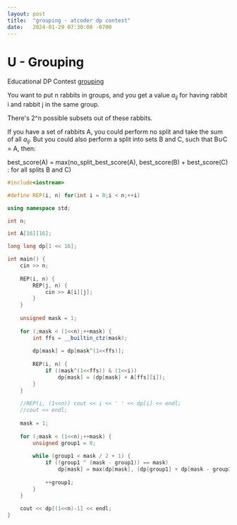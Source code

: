 ```yaml
---
layout: post
title:  "grouping - atcoder dp contest"
date:   2024-01-29 07:30:00 -0700
---
```

# U - Grouping
Educational DP Contest
[grouping](https://atcoder.jp/contests/dp/tasks/dp_u)

You want to put n rabbits in groups, and you get a value $a_{ij}$ for having rabbit i and rabbit j in the same group.

There's 2^n possible subsets out of these rabbits.

If you have a set of rabbits A, you could perform no split and take the sum of all $a_{ij}$. But you could also perform a split into sets B and C, such that B$\cup$C = A, then:

best_score(A) = max(no_split_best_score(A), best_score(B) + best_score(C) : for all splits B and C)

```c++
#include<iostream>

#define REP(i, n) for(int i = 0;i < n;++i)

using namespace std;

int n;

int A[16][16];

long long dp[1 << 16];

int main() {
	cin >> n;
	
	REP(i, n) {
		REP(j, n) {
			cin >> A[i][j];
		}
	}
	
	unsigned mask = 1;
	
	for (;mask < (1<<n);++mask) {
		int ffs = __builtin_ctz(mask);
		
		dp[mask] = dp[mask^(1<<ffs)];
		
		REP(i, n) {
			if ((mask^(1<<ffs)) & (1<<i))
				dp[mask] = (dp[mask] + A[ffs][i]);
		}
	}
	
	//REP(i, (1<<n)) cout << i << ' ' << dp[i] << endl;
	//cout << endl;
	
	mask = 1;
	
	for (;mask < (1<<n);++mask) {
		unsigned group1 = 0;
		
		while (group1 < mask / 2 + 1) {
			if ((group1 ^ (mask - group1)) == mask)
				dp[mask] = max(dp[mask], (dp[group1] + dp[mask - group1]));
			
			++group1;
		}
	}
	
	cout << dp[(1<<n)-1] << endl;
}
```
